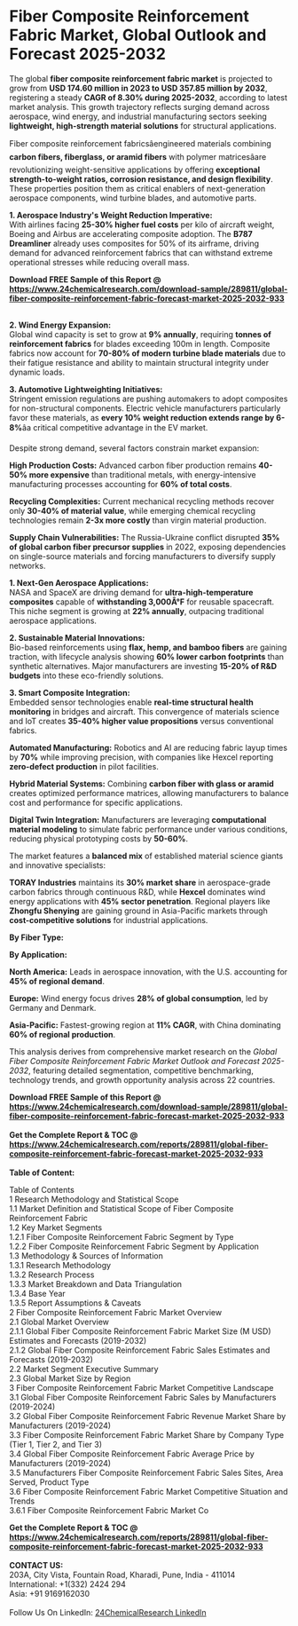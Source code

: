 <h1>Fiber Composite Reinforcement Fabric Market, Global Outlook and Forecast 2025-2032</h1><p>The global <strong>fiber composite reinforcement fabric market</strong> is projected to grow from <strong>USD 174.60 million in 2023 to USD 357.85 million by 2032</strong>, registering a steady <strong>CAGR of 8.30% during 2025-2032</strong>, according to latest market analysis. This growth trajectory reflects surging demand across aerospace, wind energy, and industrial manufacturing sectors seeking <strong>lightweight, high-strength material solutions</strong> for structural applications.</p><p>Fiber composite reinforcement fabricsâengineered materials combining <strong>carbon fibers, fiberglass, or aramid fibers</strong> with polymer matricesâare revolutionizing weight-sensitive applications by offering <strong>exceptional strength-to-weight ratios, corrosion resistance, and design flexibility</strong>. These properties position them as critical enablers of next-generation aerospace components, wind turbine blades, and automotive parts.</p><p><strong>1. Aerospace Industry's Weight Reduction Imperative:</strong><br>
With airlines facing <strong>25-30% higher fuel costs</strong> per kilo of aircraft weight, Boeing and Airbus are accelerating composite adoption. The <strong>B787 Dreamliner</strong> already uses composites for 50% of its airframe, driving demand for advanced reinforcement fabrics that can withstand extreme operational stresses while reducing overall mass.</p><div><b>Download FREE Sample of this Report @ 
            <a href="https://www.24chemicalresearch.com/download-sample/289811/global-fiber-composite-reinforcement-fabric-forecast-market-2025-2032-933">
            https://www.24chemicalresearch.com/download-sample/289811/global-fiber-composite-reinforcement-fabric-forecast-market-2025-2032-933</a></b></div><br><p><strong>2. Wind Energy Expansion:</strong><br>
Global wind capacity is set to grow at <strong>9% annually</strong>, requiring <strong>tonnes of reinforcement fabrics</strong> for blades exceeding 100m in length. Composite fabrics now account for <strong>70-80% of modern turbine blade materials</strong> due to their fatigue resistance and ability to maintain structural integrity under dynamic loads.</p><p><strong>3. Automotive Lightweighting Initiatives:</strong><br>
Stringent emission regulations are pushing automakers to adopt composites for non-structural components. Electric vehicle manufacturers particularly favor these materials, as <strong>every 10% weight reduction extends range by 6-8%</strong>âa critical competitive advantage in the EV market.</p><p>Despite strong demand, several factors constrain market expansion:</p><p><strong>High Production Costs:</strong> Advanced carbon fiber production remains <strong>40-50% more expensive</strong> than traditional metals, with energy-intensive manufacturing processes accounting for <strong>60% of total costs</strong>.</p><p><strong>Recycling Complexities:</strong> Current mechanical recycling methods recover only <strong>30-40% of material value</strong>, while emerging chemical recycling technologies remain <strong>2-3x more costly</strong> than virgin material production.</p><p><strong>Supply Chain Vulnerabilities:</strong> The Russia-Ukraine conflict disrupted <strong>35% of global carbon fiber precursor supplies</strong> in 2022, exposing dependencies on single-source materials and forcing manufacturers to diversify supply networks.</p><p><strong>1. Next-Gen Aerospace Applications:</strong><br>
NASA and SpaceX are driving demand for <strong>ultra-high-temperature composites</strong> capable of <strong>withstanding 3,000Â°F</strong> for reusable spacecraft. This niche segment is growing at <strong>22% annually</strong>, outpacing traditional aerospace applications.</p><p><strong>2. Sustainable Material Innovations:</strong><br>
Bio-based reinforcements using <strong>flax, hemp, and bamboo fibers</strong> are gaining traction, with lifecycle analysis showing <strong>60% lower carbon footprints</strong> than synthetic alternatives. Major manufacturers are investing <strong>15-20% of R&amp;D budgets</strong> into these eco-friendly solutions.</p><p><strong>3. Smart Composite Integration:</strong><br>
Embedded sensor technologies enable <strong>real-time structural health monitoring</strong> in bridges and aircraft. This convergence of materials science and IoT creates <strong>35-40% higher value propositions</strong> versus conventional fabrics.</p><p><strong>Automated Manufacturing:</strong> Robotics and AI are reducing fabric layup times by <strong>70%</strong> while improving precision, with companies like Hexcel reporting <strong>zero-defect production</strong> in pilot facilities.</p><p><strong>Hybrid Material Systems:</strong> Combining <strong>carbon fiber with glass or aramid</strong> creates optimized performance matrices, allowing manufacturers to balance cost and performance for specific applications.</p><p><strong>Digital Twin Integration:</strong> Manufacturers are leveraging <strong>computational material modeling</strong> to simulate fabric performance under various conditions, reducing physical prototyping costs by <strong>50-60%</strong>.</p><p>The market features a <strong>balanced mix</strong> of established material science giants and innovative specialists:</p><p><strong>TORAY Industries</strong> maintains its <strong>30% market share</strong> in aerospace-grade carbon fabrics through continuous R&amp;D, while <strong>Hexcel</strong> dominates wind energy applications with <strong>45% sector penetration</strong>. Regional players like <strong>Zhongfu Shenying</strong> are gaining ground in Asia-Pacific markets through <strong>cost-competitive solutions</strong> for industrial applications.</p><p><strong>By Fiber Type:</strong></p><p><strong>By Application:</strong></p><p><strong>North America:</strong> Leads in aerospace innovation, with the U.S. accounting for <strong>45% of regional demand</strong>.</p><p><strong>Europe:</strong> Wind energy focus drives <strong>28% of global consumption</strong>, led by Germany and Denmark.</p><p><strong>Asia-Pacific:</strong> Fastest-growing region at <strong>11% CAGR</strong>, with China dominating <strong>60% of regional production</strong>.</p><p>This analysis derives from comprehensive market research on the <em>Global Fiber Composite Reinforcement Fabric Market Outlook and Forecast 2025-2032</em>, featuring detailed segmentation, competitive benchmarking, technology trends, and growth opportunity analysis across 22 countries.</p><div><b>Download FREE Sample of this Report @ 
            <a href="https://www.24chemicalresearch.com/download-sample/289811/global-fiber-composite-reinforcement-fabric-forecast-market-2025-2032-933">
            https://www.24chemicalresearch.com/download-sample/289811/global-fiber-composite-reinforcement-fabric-forecast-market-2025-2032-933</a></b></div><br><div><b>Get the Complete Report & TOC @ 
            <a href="https://www.24chemicalresearch.com/reports/289811/global-fiber-composite-reinforcement-fabric-forecast-market-2025-2032-933">
            https://www.24chemicalresearch.com/reports/289811/global-fiber-composite-reinforcement-fabric-forecast-market-2025-2032-933</a></b></div><br>
            <b>Table of Content:</b><p>Table of Contents<br />
1 Research Methodology and Statistical Scope<br />
1.1 Market Definition and Statistical Scope of Fiber Composite Reinforcement Fabric<br />
1.2 Key Market Segments<br />
1.2.1 Fiber Composite Reinforcement Fabric Segment by Type<br />
1.2.2 Fiber Composite Reinforcement Fabric Segment by Application<br />
1.3 Methodology & Sources of Information<br />
1.3.1 Research Methodology<br />
1.3.2 Research Process<br />
1.3.3 Market Breakdown and Data Triangulation<br />
1.3.4 Base Year<br />
1.3.5 Report Assumptions & Caveats<br />
2 Fiber Composite Reinforcement Fabric Market Overview<br />
2.1 Global Market Overview<br />
2.1.1 Global Fiber Composite Reinforcement Fabric Market Size (M USD) Estimates and Forecasts (2019-2032)<br />
2.1.2 Global Fiber Composite Reinforcement Fabric Sales Estimates and Forecasts (2019-2032)<br />
2.2 Market Segment Executive Summary<br />
2.3 Global Market Size by Region<br />
3 Fiber Composite Reinforcement Fabric Market Competitive Landscape<br />
3.1 Global Fiber Composite Reinforcement Fabric Sales by Manufacturers (2019-2024)<br />
3.2 Global Fiber Composite Reinforcement Fabric Revenue Market Share by Manufacturers (2019-2024)<br />
3.3 Fiber Composite Reinforcement Fabric Market Share by Company Type (Tier 1, Tier 2, and Tier 3)<br />
3.4 Global Fiber Composite Reinforcement Fabric Average Price by Manufacturers (2019-2024)<br />
3.5 Manufacturers Fiber Composite Reinforcement Fabric Sales Sites, Area Served, Product Type<br />
3.6 Fiber Composite Reinforcement Fabric Market Competitive Situation and Trends<br />
3.6.1 Fiber Composite Reinforcement Fabric Market Co</p><div><b>Get the Complete Report & TOC @ 
            <a href="https://www.24chemicalresearch.com/reports/289811/global-fiber-composite-reinforcement-fabric-forecast-market-2025-2032-933">
            https://www.24chemicalresearch.com/reports/289811/global-fiber-composite-reinforcement-fabric-forecast-market-2025-2032-933</a></b></div><br><b>CONTACT US:</b><br>
            203A, City Vista, Fountain Road, Kharadi, Pune, India - 411014<br>
            International: +1(332) 2424 294<br>
            Asia: +91 9169162030 <br><br>
            Follow Us On LinkedIn: <a href="https://www.linkedin.com/company/24chemicalresearch/">24ChemicalResearch LinkedIn</a>
